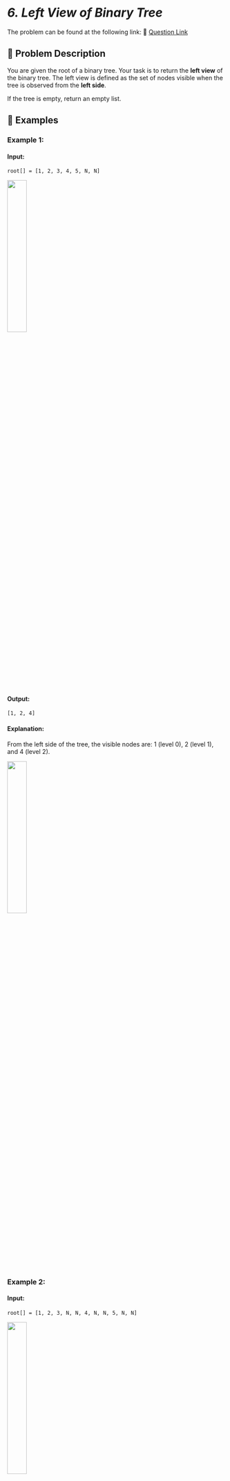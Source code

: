 # _6. Left View of Binary Tree_

The problem can be found at the following link: 🔗 [Question Link](https://www.geeksforgeeks.org/problems/left-view-of-binary-tree/1)

## **🧩 Problem Description**

You are given the root of a binary tree. Your task is to return the **left view** of the binary tree.
The left view is defined as the set of nodes visible when the tree is observed from the **left side**.

If the tree is empty, return an empty list.

## **📘 Examples**

### **Example 1:**

#### **Input:**

`root[] = [1, 2, 3, 4, 5, N, N]`

<img src="https://github.com/user-attachments/assets/b37094b1-99cb-49dd-bf01-d4032939d3e0" width="30%">

#### **Output:**

`[1, 2, 4]`

#### **Explanation:**

From the left side of the tree, the visible nodes are: 1 (level 0), 2 (level 1), and 4 (level 2).

<img src="https://github.com/user-attachments/assets/4c1b1e9a-cee6-4623-bb2c-24a0936e50cb" width="30%">

### **Example 2:**

#### **Input:**

`root[] = [1, 2, 3, N, N, 4, N, N, 5, N, N]`

<img src="https://github.com/user-attachments/assets/f835d22e-7312-4a00-93a2-b4b099771780" width="30%">

#### **Output:**

`[1, 2, 4, 5]`

#### **Explanation:**

Only one node at each level is visible from the left side, namely: 1, 2, 4, and 5.

<img src="https://github.com/user-attachments/assets/b5d42a3b-ca93-4391-b139-e0d522e58151" width="30%">

### **Example 3:**

#### **Input:**

`root[] = [N]`

#### **Output:**

`[]`

### 🔒 Constraints:

- \$0 \leq\$ Number of nodes \$\leq 10^6\$
- \$0 \leq\$ Node \$\rightarrow\$ data \$\leq 10^5\$

## ✅ **My Approach**

### **BFS Level Order Traversal**

We use level-order traversal (BFS) to traverse the binary tree. For each level, we keep track of the **first node** encountered and add it to the result list.

### **Algorithm Steps:**

1. Initialize an empty queue and push the root node.
2. For each level in the tree:

   - Record the first node's value at the front of the queue.
   - Add all children (left first, then right) to the queue.

3. Repeat for all levels and return the result list.

## **🧮 Time and Auxiliary Space Complexity**

- **Expected Time Complexity:** O(N), as we visit every node exactly once during level-order traversal.
- **Expected Auxiliary Space Complexity:** O(W), where W is the maximum width of the binary tree (maximum number of nodes at any level due to the queue used in BFS).

## **🧠 Code (C++)**

```cpp
class Solution {
  public:
    vector<int> leftView(Node *root) {
        if (!root) return {};
        vector<int> res;
        queue<Node*> q;
        q.push(root);
        while (!q.empty()) {
            int n = q.size();
            for (int i = 0; i < n; i++) {
                Node* cur = q.front(); q.pop();
                if (i == 0) res.push_back(cur->data);
                if (cur->left) q.push(cur->left);
                if (cur->right) q.push(cur->right);
            }
        }
        return res;
    }
};
```

<details>
<summary><h2 align="center">⚡ Alternative Approaches</h2></summary>

## 📊 **2️⃣ DFS with First Node at Each Level**

### **Algorithm Steps:**

1. Use DFS and maintain a level counter.
2. Track the **maximum level visited so far**.
3. If the current node is the first at its level, add it to the result.

```cpp
class Solution {
  void dfs(Node* node, int level, vector<int>& res) {
      if (!node) return;
      if (level == res.size()) res.push_back(node->data);
      dfs(node->left, level + 1, res);
      dfs(node->right, level + 1, res);
  }
public:
  vector<int> leftView(Node *root) {
      vector<int> res;
      dfs(root, 0, res);
      return res;
  }
};
```

### ✅ **Why This Approach?**

- Does not use a queue (no level-order), just recursion.
- Very elegant and recursive.

### 📝 **Complexity Analysis**

| Metric              | DFS Recursive Approach     |
| ------------------- | -------------------------- |
| **Time Complexity** | O(N)                       |
| **Auxiliary Space** | O(H) recursion stack       |
|                     | (`H` = height of the tree) |

## 🆚 **Comparison of Approaches**

| **Approach**      | ⏱️ **Time Complexity** | 🗂️ **Auxiliary Space** | ✅ **Pros**                      | ⚠️ **Cons**                      |
| ----------------- | ---------------------- | ---------------------- | -------------------------------- | -------------------------------- |
| BFS (Level Order) | 🟢 O(N)                | 🟢 O(W)                | Simple, iterative                | Needs queue memory (width `W`)   |
| DFS (Recursive)   | 🟢 O(N)                | 🟡 O(H)                | Cleaner recursion, minimal logic | Uses recursion stack (depth `H`) |

> - `N`: Number of nodes
> - `H`: Height of tree
> - `W`: Maximum width of tree (BFS queue size)

### ✅ **Best Choice?**

| **Scenario**                             | **Recommended Approach** |
| ---------------------------------------- | ------------------------ |
| Balanced trees or breadth-first use case | 🥇 BFS                   |
| Memory-efficient depth-first preference  | 🥈 DFS                   |

</details>

## **🧑‍💻 Code (Java)**

```java
class Solution {
    ArrayList<Integer> leftView(Node root) {
        if (root == null) return new ArrayList<>();
        ArrayList<Integer> res = new ArrayList<>();
        Queue<Node> q = new LinkedList<>();
        q.add(root);
        while (!q.isEmpty()) {
            int n = q.size();
            for (int i = 0; i < n; i++) {
                Node cur = q.poll();
                if (i == 0) res.add(cur.data);
                if (cur.left != null) q.add(cur.left);
                if (cur.right != null) q.add(cur.right);
            }
        }
        return res;
    }
}
```

## **🐍 Code (Python)**

```python
class Solution:
    def LeftView(self, root):
        if not root: return []
        res, q = [], [root]
        while q:
            res.append(q[0].data)
            q = [child for node in q for child in (node.left, node.right) if child]
        return res
```

## 🧠 Contribution and Support

For discussions, questions, or doubts related to this solution, feel free to connect on LinkedIn: [📬 Any Questions?](https://www.linkedin.com/in/patel-hetkumar-sandipbhai-8b110525a/). Let’s make this learning journey more collaborative!

⭐ **If you find this helpful, please give this repository a star!** ⭐

---

<div align="center">
  <h3><b>📍Visitor Count</b></h3>
</div>

<p align="center">
  <img src="https://visitor-badge.laobi.icu/badge?page_id=Hunterdii.GeeksforGeeks-POTD" />
</p>
